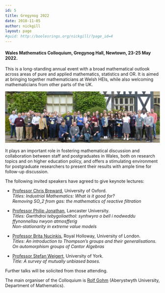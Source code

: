 ```yaml
---
id: 5
title: Gregynog 2022
date: 2018-11-05
author: nickgill
layout: page
#guid: http://boolesrings.org/nickgill/?page_id=4
---
```


#### Wales Mathematics Colloquium, Gregynog Hall, Newtown, 23-25 May 2022. 


This is a long-standing annual event with a broad mathematical outlook across areas of pure and applied mathematics, statistics and OR. It is aimed at bringing together mathematicians at Welsh HEIs, while also welcoming mathematicians from other parts of the UK.

<img style="float: center;" src="P1150218_crop.JPG" width="800pt" alt="2022 Participants" />

It plays an important role in fostering mathematical discussion and collaboration between staff and postgraduates in Wales, both on research topics and on higher education policy, and offers a stimulating environment for postgraduate researchers to present their results with ample time for follow-up discussion.

The following invited speakers have agreed to give keynote lectures:
- [Professor Chris Breward](https://people.maths.ox.ac.uk/breward/), University of Oxford.<BR>
     *Titles: Industrial Mathematics: What is it good for?<BR>*
             *Removing SO_2 from gas: the mathematics of reactive filtration*

- [Professor Philip Jonathan]( http://www.lancs.ac.uk/~jonathan/), Lancaster University.<BR>
      *Titles: Gwrthdroi tebygoliaethol: synhwyro o bell i nodweddu ffynonnellau nwyon atmosfferig<BR>*
               *Non-stationarity in extreme value models*
     
- [Professor Brita Nucinkis](https://pure.royalholloway.ac.uk/portal/en/persons/brita-nucinkis(1256195e-d48e-4e83-bc02-c50d77ab01a9).html), Royal Holloway, University of London.<BR>
      *Titles: An introduction to Thompson’s groups and their generalisations.<BR>*
              *On automorphism groups of Cantor Algebras*
      
- [Professor Stefan Weigert](https://www.york.ac.uk/maths/staff/stefan-weigert/), University of York.<BR>
      *Title: A survey of mutually unbiased bases.*


Further talks will be solicited from those attending.

The main organiser of the Colloquium is [Rolf Gohm](https://www.aber.ac.uk/en/maths/staff-profiles/listing/profile/rog/) (Aberystwyth University, Department of Mathematics).






